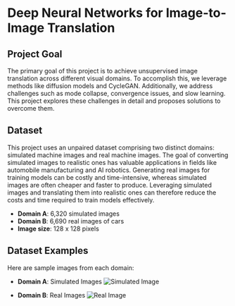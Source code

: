 # Deep Neural Networks for Image-to-Image Translation

## Project Goal

The primary goal of this project is to achieve unsupervised image translation across different visual domains. To accomplish this, we leverage methods like diffusion models and CycleGAN. Additionally, we address challenges such as mode collapse, convergence issues, and slow learning. This project explores these challenges in detail and proposes solutions to overcome them.

## Dataset

This project uses an unpaired dataset comprising two distinct domains: simulated machine images and real machine images. The goal of converting simulated images to realistic ones has valuable applications in fields like automobile manufacturing and AI robotics. Generating real images for training models can be costly and time-intensive, whereas simulated images are often cheaper and faster to produce. Leveraging simulated images and translating them into realistic ones can therefore reduce the costs and time required to train models effectively.

- **Domain A**: 6,320 simulated images
- **Domain B**: 6,690 real images of cars
- **Image size**: 128 x 128 pixels

## Dataset Examples

Here are sample images from each domain:

- **Domain A**: Simulated Images
  ![Simulated Image](https://github.com/user-attachments/assets/2efa0990-f10d-4c6e-b34d-5b4674140379)


- **Domain B**: Real Images
  ![Real Image](https://github.com/user-attachments/assets/72d5758d-72df-4845-bf2f-709e2400f413)

